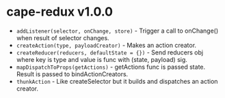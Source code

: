 # cape-redux v1.0.0

- `addListener(selector, onChange, store)` - Trigger a call to onChange() when result of selector changes.
- `createAction(type, payloadCreator)` - Makes an action creator.
- `createReducer(reducers, defaultState = {})` - Send reducers obj where key is type and value is func with (state, payload) sig.
- `mapDispatchToProps(getActions)` - getActions func is passed state. Result is passed to bindActionCreators.
- `thunkAction` - Like createSelector but it builds and dispatches an action creator.
